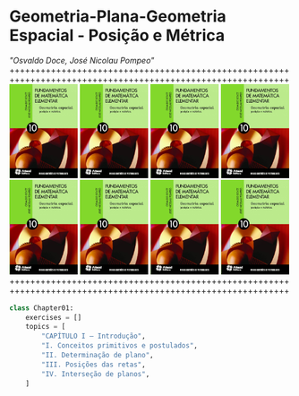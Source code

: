 # Geometria-Plana-Geometria Espacial - Posição e Métrica
_"Osvaldo Doce, José Nicolau Pompeo"_  
++++++++++++++++++++++++++++++++++++++++++++++++++++++++++++++++++++++++++++++++++++++++++++++++++++++++++++  
<img alt="introdução à programação com python algoritmos" src="./image.jpg" width="122"> <img alt="introdução à programação com python algoritmos" src="./image.jpg" width="122"> <img alt="introdução à programação com python algoritmos" src="./image.jpg" width="122"> <img alt="introdução à programação com python algoritmos" src="./image.jpg" width="122"> <img alt="introdução à programação com python algoritmos" src="./image.jpg" width="122">  <img alt="introdução à programação com python algoritmos" src="./image.jpg" width="122"> <img alt="introdução à programação com python algoritmos" src="./image.jpg" width="122">  <img alt="introdução à programação com python algoritmos" src="./image.jpg" width="122">
++++++++++++++++++++++++++++++++++++++++++++++++++++++++++++++++++++++++++++++++++++++++++++++++++++++++++++  

```python
class Chapter01:
    exercises = []
    topics = [
        "CAPÍTULO I — Introdução",
        "I. Conceitos primitivos e postulados",
        "II. Determinação de plano",
        "III. Posições das retas",
        "IV. Interseção de planos",
    ]
```
